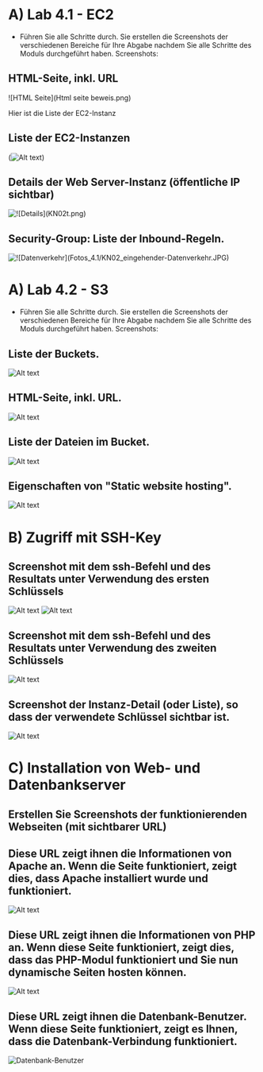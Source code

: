 # A) Lab 4.1 - EC2

- Führen Sie alle Schritte durch. Sie erstellen die Screenshots der verschiedenen Bereiche für Ihre
Abgabe nachdem Sie alle Schritte des Moduls durchgeführt haben. Screenshots:

## HTML-Seite, inkl. URL

![HTML Seite](Html seite beweis.png)

Hier ist die Liste der EC2-Instanz

## Liste der EC2-Instanzen

(![Alt text](<liste ec2 instanz.png>))

## Details der Web Server-Instanz (öffentliche IP sichtbar)

![!\[Details\](KN02t.png)](../KN02t.png)

## Security-Group: Liste der Inbound-Regeln.

![!\[Datenverkehr\](Fotos_4.1/KN02_eingehender-Datenverkehr.JPG)](<../security rule kn02.png>)

# A) Lab 4.2 - S3

- Führen Sie alle Schritte durch. Sie erstellen die Screenshots der verschiedenen Bereiche für Ihre
Abgabe nachdem Sie alle Schritte des Moduls durchgeführt haben. Screenshots:

## Liste der Buckets.

![Alt text](<Screenshot 2023-09-05 153854.png>)

## HTML-Seite, inkl. URL.

![Alt text](<Screenshot 2023-09-05 153817.png>)

## Liste der Dateien im Bucket.

![Alt text](<Screenshot 2023-09-05 153916.png>)

## Eigenschaften von "Static website hosting".

![Alt text](<Screenshot 2023-09-05 154026.png>)


# B) Zugriff mit SSH-Key

## Screenshot mit dem ssh-Befehl und des Resultats unter Verwendung des ersten Schlüssels

![Alt text](<ssh befehl.png>)
![Alt text](<ssh 1.png>)

## Screenshot mit dem ssh-Befehl und des Resultats unter Verwendung des zweiten Schlüssels

![Alt text](<befehle ssh.png>)

## Screenshot der Instanz-Detail (oder Liste), so dass der verwendete Schlüssel sichtbar ist.

![Alt text](<key zeigen fpr ssh-1.png>)

# C) Installation von Web- und Datenbankserver

## Erstellen Sie Screenshots der funktionierenden Webseiten (mit sichtbarer URL)

## Diese URL zeigt ihnen die Informationen von Apache an. Wenn die Seite funktioniert, zeigt dies, dass Apache installiert wurde und funktioniert.

![Alt text](<Html seite beweis.png>)

## Diese URL zeigt ihnen die Informationen von PHP an. Wenn diese Seite funktioniert, zeigt dies, dass das PHP-Modul funktioniert und Sie nun dynamische Seiten hosten können.

![Alt text](<Screenshot 2023-09-05 153817-1.png>)

## Diese URL zeigt ihnen die Datenbank-Benutzer. Wenn diese Seite funktioniert, zeigt es Ihnen, dass die Datenbank-Verbindung funktioniert.

![Datenbank-Benutzer](Fotos_C/KN02_Datenbank-Benutzer.JPG)